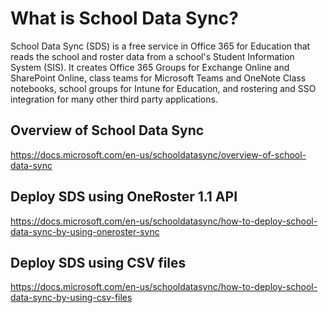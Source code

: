 What is School Data Sync?
=========================
School Data Sync (SDS) is a free service in Office 365 for Education that reads the school and roster data from a school's Student Information System (SIS). It creates Office 365 Groups for Exchange Online and SharePoint Online, class teams for Microsoft Teams and OneNote Class notebooks, school groups for Intune for Education, and rostering and SSO integration for many other third party applications.

## Overview of School Data Sync
https://docs.microsoft.com/en-us/schooldatasync/overview-of-school-data-sync

## Deploy SDS using OneRoster 1.1 API
https://docs.microsoft.com/en-us/schooldatasync/how-to-deploy-school-data-sync-by-using-oneroster-sync

## Deploy SDS using CSV files
https://docs.microsoft.com/en-us/schooldatasync/how-to-deploy-school-data-sync-by-using-csv-files